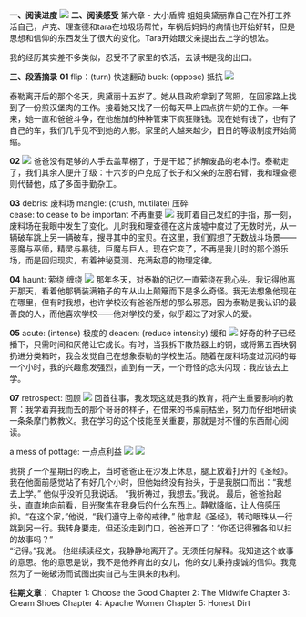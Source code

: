 **一、阅读进度**
![](./_image/2020-04-22-22-59-16.png)
**二、阅读感受**
第六章 - 大小盾牌
姐姐奥黛丽靠自己在外打工养活自己，卢克、理查德和tara在垃圾场帮忙，车祸后妈妈的病情也开始好转，但是思想和信仰的东西发生了很大的变化。Tara开始跟父亲提出去上学的想法。

我的经历其实差不多类似，忍受不了家里的农活，去读书是我的出口。

**三、段落摘录**
**01**
flip：(turn) 快速翻动
buck: (oppose) 抵抗
![](./_image/2020-04-22-22-42-20.png)

泰勒离开后的那个冬天，奥黛丽十五岁了。她从县政府拿到了驾照，在回家路上找到了一份煎汉堡肉的工作。接着她又找了一份每天早上四点挤牛奶的工作。一年来，她一直和爸爸斗争，在他施加的种种管束下疯狂赚钱。现在她有钱了，也有了自己的车，我们几乎见不到她的人影。家里的人越来越少，旧日的等级制度开始简缩。

**02**
![](./_image/2020-04-22-22-43-20.png)
爸爸没有足够的人手去盖草棚了，于是干起了拆解废品的老本行。泰勒走了，我们其余人便升了级：十六岁的卢克成了长子和父亲的左膀右臂，我和理查德则代替他，成了多面手勤杂工。

**03**
debris: 废料场
mangle: (crush, mutilate) 压碎  
cease: to cease to be important 不再重要
![](./_image/2020-04-22-22-44-26.png)
我盯着自己发红的手指，那一刻，废料场在我眼中发生了变化。儿时我和理查德在这片废墟中度过了无数时光，从一辆破车跳上另一辆破车，搜寻其中的宝贝。在这里，我们假想了无数战斗场景——恶魔与巫师，精灵与暴徒，巨魔与巨人。现在它变了，不再是我儿时的那个游乐场，而是回归现实，有着神秘莫测、充满敌意的物理定律。 

**04**
haunt: 萦绕 缠绕
![](./_image/2020-04-22-22-46-34.png)
那年冬天，对泰勒的记忆一直萦绕在我心头。我记得他离开那天，看着他那辆装满箱子的车从山上颠簸而下是多么奇怪。我无法想象他现在在哪里，但有时我想，也许学校没有爸爸所想的那么邪恶，因为泰勒是我认识的最善良的人，而他喜欢学校——他对学校的爱，似乎超过了对家人的爱。 

**05**
acute: (intense) 极度的 
deaden: (reduce intensity) 缓和
![](./_image/2020-04-22-22-47-35.png)
好奇的种子已经播下，只需时间和厌倦让它成长。有时，当我拆下散热器上的铜，或将第五百块钢扔进分类箱时，我会发觉自己在想象泰勒的学校生活。随着在废料场度过沉闷的每一个小时，我的兴趣愈发强烈，直到有一天，一个奇怪的念头闪现：我应该去上学。

**07**
retrospect:  回顾
![](./_image/2020-04-22-22-49-39.png)
回首往事，我发现这就是我的教育，将产生重要影响的教育：我学着弃我而去的那个哥哥的样子，在借来的书桌前枯坐，努力而仔细地研读一条条摩门教教义。我在学习的这个技能至关重要，那就是对不懂的东西耐心阅读。

a mess of pottage:  一点点利益
![](./_image/2020-04-22-22-51-38.png)
![](./_image/2020-04-22-22-54-37.png)

我挑了一个星期日的晚上，当时爸爸正在沙发上休息，腿上放着打开的《圣经》。我在他面前感觉站了有好几个小时，但他始终没有抬头，于是我脱口而出：“我想去上学。” 
他似乎没听见我说话。 
“我祈祷过，我想去。”我说。 
最后，爸爸抬起头，直直地向前看，目光聚焦在我身后的什么东西上。静默降临，让人倍感压抑。“在这个家，”他说，“我们遵守上帝的戒律。” 
他拿起《圣经》，转动眼珠从一行跳到另一行。我转身要走，但还没走到门口，爸爸开口了：“你还记得雅各和以扫的故事吗？”  
“记得。”我说。 他继续读经文，我静静地离开了。无须任何解释。我知道这个故事的意思。他的意思是说，我不是他养育出的女儿，他的女儿秉持虔诚的信仰。我竟然为了一碗破汤而试图出卖自己与生俱来的权利。

**往期文章**：
Chapter 1: Choose the Good 
Chapter 2: The Midwife
Chapter 3: Cream Shoes
Chapter 4: Apache Women 
Chapter 5: Honest Dirt 
